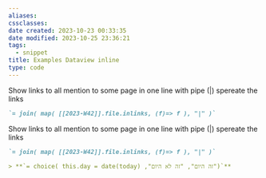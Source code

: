 ```yaml
---
aliases: 
cssclasses: 
date created: 2023-10-23 00:33:35
date modified: 2023-10-25 23:36:21
tags:
  - snippet
title: Examples Dataview inline
type: code
---
```


Show links to all mention to some page in one line with pipe (|) spereate the links

```md
`= join( map( [[2023-W42]].file.inlinks, (f)=> f ), "|" )`
```

Show links to all mention to some page in one line with pipe (|) spereate the links

```md
`= join( map( [[2023-W42]].file.inlinks, (f)=> f ), "|" )`
```

```md
> **`= choice( this.day = date(today) ,"זה היום", "זה לא היום")`** 
```
